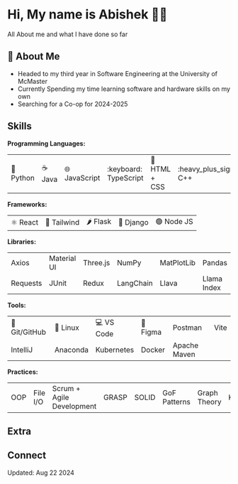 # Hi, My name is Abishek 👋😄
All About me and what I have done so far 

## :book: About Me
* Headed to my third year in Software Engineering at the University of McMaster
* Currently Spending my time learning software and hardware skills on my own
* Searching for a Co-op for 2024-2025

## Skills

**Programming Languages:** 
<table>
  <tr>
    <td>🐍 Python</td>
    <td>☕ Java</td>
    <td>🌐 JavaScript</td>
    <td>:keyboard: TypeScript</td>
    <td>🎨 HTML + CSS</td>
    <td>:heavy_plus_sign: C++</td>
    <td>🖥️ C</td>
    <td>:moneybag: Bash</td>
    <td>MATLAB</td>
  </tr>
</table>

**Frameworks:**
<table>
  <tr>
    <td>⚛️ React</td>
    <td>💨 Tailwind</td>
    <td>🌶️ Flask</td>
    <td>🍜 Django</td>
    <td>🟢 Node JS</td>
  </tr>
</table>

**Libraries:**
<table>
  <tr>
    <td>Axios</td>
    <td>Material UI</td>
    <td>Three.js</td>
    <td>NumPy</td>
    <td>MatPlotLib</td>
    <td>Pandas</td>
  </tr>
  <tr>
    <td>Requests</td>
    <td>JUnit</td>
    <td>Redux</td>
    <td>LangChain</td>
    <td>Llava</td>
    <td>Llama Index</td>
    <td>Pyppeteer</td>
  </tr>
</table>

**Tools:**
<table>
  <tr>
    <td>🔧 Git/GitHub</td>
    <td>🐧 Linux</td>
    <td>💻 VS Code</td>
    <td>🎨 Figma</td>
    <td>Postman</td>
    <td>Vite</td>
  </tr>
  <tr>
    <td>IntelliJ</td>
    <td>Anaconda</td>
    <td>Kubernetes</td>
    <td>Docker</td>
    <td>Apache Maven</td>
  </tr>
</table>

**Practices:**
<table>
  <tr>
    <td> OOP </td>
    <td> File I/O </td>
    <td> Scrum + Agile Development </td>
    <td> GRASP </td>
    <td> SOLID </td>
    <td> GoF Patterns </td>
    <td> Graph Theory </td>
    <td> Kanban </td>
    <td> Unit Testing </td>
    <td> Algorthims </td>
    <td> JSON </td>
  </tr>
</table>

## Extra 

## Connect

Updated: Aug 22 2024

<!--
**abi2055/abi2055** is a ✨ _special_ ✨ repository because its `README.md` (this file) appears on your GitHub profile.

Here are some ideas to get you started:

- 🔭 I’m currently working on ...
- 🌱 I’m currently learning ...
- 👯 I’m looking to collaborate on ...
- 🤔 I’m looking for help with ...
- 💬 Ask me about ...
- 📫 How to reach me: ...
- 😄 Pronouns: ...
- ⚡ Fun fact: ...
-->
